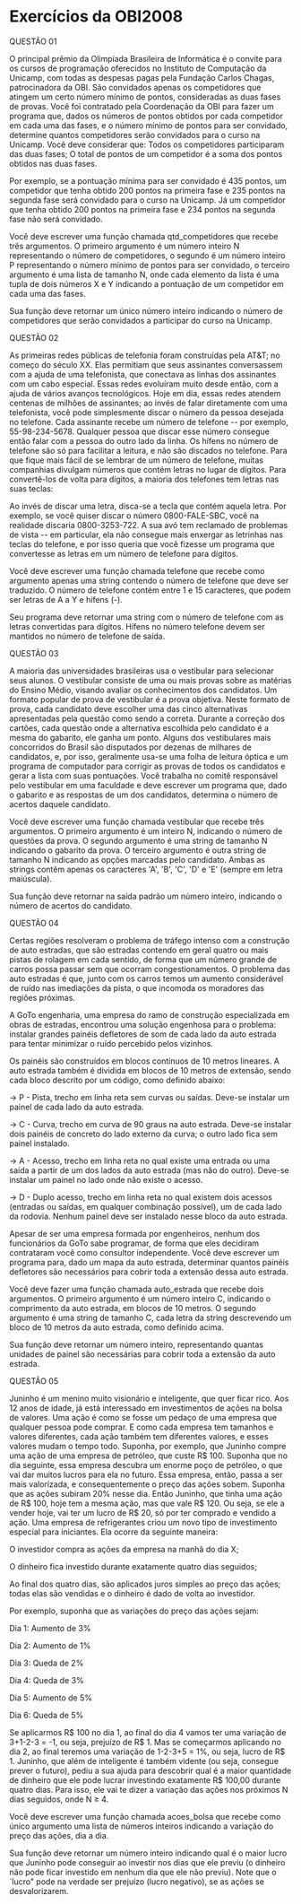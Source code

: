 # Exercícios da OBI2008

QUESTÃO 01

O principal prêmio da Olimpíada Brasileira de Informática é o convite para os cursos de programação oferecidos no Instituto de Computação da Unicamp, com todas as despesas pagas pela Fundação Carlos Chagas, patrocinadora da OBI. São convidados apenas os competidores que atingem um certo número mínimo de pontos, consideradas as duas fases de provas. Você foi contratado pela Coordenação da OBI para fazer um programa que, dados os números de pontos obtidos por cada competidor em cada uma das fases, e o número mínimo de pontos para ser convidado, determine quantos competidores serão convidados para o curso na Unicamp. Você deve considerar que:
Todos os competidores participaram das duas fases; 
O total de pontos de um competidor é a soma dos pontos obtidos nas duas fases.

Por exemplo, se a pontuação mínima para ser convidado é 435 pontos, um competidor que tenha obtido 200 pontos na primeira fase e 235 pontos na segunda fase será convidado para o curso na Unicamp. Já um competidor que tenha obtido 200 pontos na primeira fase e 234 pontos na segunda fase não será convidado.

Você deve escrever uma função chamada qtd_competidores que recebe três argumentos. O primeiro argumento é um número inteiro N representando o número de competidores, o segundo é um número inteiro P representando o número mínimo de pontos para ser convidado, o terceiro argumento é uma lista de tamanho N, onde cada elemento da lista é uma tupla de dois números X e Y indicando a pontuação de um competidor em cada uma das fases.

Sua função deve retornar um único número inteiro indicando o número de competidores que serão convidados a participar do curso na Unicamp.


QUESTÃO 02

As primeiras redes públicas de telefonia foram construídas pela AT&T; no começo do século XX. Elas permitiam que seus assinantes conversassem com a ajuda de uma telefonista, que conectava as linhas dos assinantes com um cabo especial. Essas redes evoluíram muito desde então, com a ajuda de vários avanços tecnológicos. Hoje em dia, essas redes atendem centenas de milhões de assinantes; ao invés de falar diretamente com uma telefonista, você pode simplesmente discar o número da pessoa desejada no telefone. Cada assinante recebe um número de telefone -- por exemplo, 55-98-234-5678. Qualquer pessoa que discar esse número consegue então falar com a pessoa do outro lado da linha. Os hífens no número de telefone são só para facilitar a leitura, e não são discados no telefone. Para que fique mais fácil de se lembrar de um número de telefone, muitas companhias divulgam números que contém letras no lugar de dígitos. Para convertê-los de volta para dígitos, a maioria dos telefones tem letras nas suas teclas:

Ao invés de discar uma letra, disca-se a tecla que contém aquela letra. Por exemplo, se você quiser discar o número 0800-FALE-SBC, você na realidade discaria 0800-3253-722. A sua avó tem reclamado de problemas de vista -- em particular, ela não consegue mais enxergar as letrinhas nas teclas do telefone, e por isso queria que você fizesse um programa que convertesse as letras em um número de telefone para dígitos.

Você deve escrever uma função chamada telefone que recebe como argumento apenas uma string contendo o número de telefone que deve ser traduzido. O número de telefone contém entre 1 e 15 caracteres, que podem ser letras de A a Y e hífens (-).

Seu programa deve retornar uma string com o número de telefone com as letras convertidas para dígitos. Hífens no número telefone devem ser mantidos no número de telefone de saída.


QUESTÃO 03

A maioria das universidades brasileiras usa o vestibular para selecionar seus alunos. O vestibular consiste de uma ou mais provas sobre as matérias do Ensino Médio, visando avaliar os conhecimentos dos candidatos. Um formato popular de prova de vestibular é a prova objetiva. Neste formato de prova, cada candidato deve escolher uma das cinco alternativas apresentadas pela questão como sendo a correta. Durante a correção dos cartões, cada questão onde a alternativa escolhida pelo candidato é a mesma do gabarito, ele ganha um ponto. Alguns dos vestibulares mais concorridos do Brasil são disputados por dezenas de milhares de candidatos, e, por isso, geralmente usa-se uma folha de leitura óptica e um programa de computador para corrigir as provas de todos os candidatos e gerar a lista com suas pontuações. Você trabalha no comitê responsável pelo vestibular em uma faculdade e deve escrever um programa que, dado o gabarito e as respostas de um dos candidatos, determina o número de acertos daquele candidato.

Você deve escrever uma função chamada vestibular que recebe três argumentos. O primeiro argumento é um inteiro N, indicando o número de questões da prova. O segundo argumento é uma string de tamanho N indicando o gabarito da prova. O terceiro argumento é outra string de tamanho N indicando as opções marcadas pelo candidato. Ambas as strings contêm apenas os caracteres 'A', 'B', 'C', 'D' e 'E' (sempre em letra maiúscula).

Sua função deve retornar na saída padrão um número inteiro, indicando o número de acertos do candidato.



QUESTÃO 04

Certas regiões resolveram o problema de tráfego intenso com a construção de auto estradas, que são estradas contendo em geral quatro ou mais pistas de rolagem em cada sentido, de forma que um número grande de carros possa passar sem que ocorram congestionamentos. O problema das auto estradas é que, junto com os carros temos um aumento considerável de ruído nas imediações da pista, o que incomoda os moradores das regiões próximas.

A GoTo engenharia, uma empresa do ramo de construção especializada em obras de estradas, encontrou uma solução engenhosa para o problema: instalar grandes painéis defletores de som de cada lado da auto estrada para tentar minimizar o ruído percebido pelos vizinhos.

Os painéis são construídos em blocos contínuos de 10 metros lineares. A auto estrada também é dividida em blocos de 10 metros de extensão, sendo cada bloco descrito por um código, como definido abaixo:

 
 -> P - Pista, trecho em linha reta sem curvas ou saídas. Deve-se instalar um painel de cada lado da auto estrada. 
 
 -> C - Curva, trecho em curva de 90 graus na auto estrada. Deve-se instalar dois painéis de concreto do lado externo da curva; o outro lado fica sem painel instalado. 
 
 -> A - Acesso, trecho em linha reta no qual existe uma entrada ou uma saída a partir de um dos lados da auto estrada (mas não do outro). Deve-se instalar um painel no lado onde não existe o acesso. 
 
 -> D - Duplo acesso, trecho em linha reta no qual existem dois acessos (entradas ou saídas, em qualquer combinação possível), um de cada lado da rodovia. Nenhum painel deve ser instalado nesse bloco da auto estrada.

Apesar de ser uma empresa formada por engenheiros, nenhum dos funcionários da GoTo sabe programar, de forma que eles decidiram contrataram você como consultor independente. Você deve escrever um programa para, dado um mapa da auto estrada, determinar quantos painéis defletores são necessários para cobrir toda a extensão dessa auto estrada.

Você deve fazer uma função chamada auto_estrada que recebe dois argumentos. O primeiro argumento é um número inteiro C, indicando o comprimento da auto estrada, em blocos de 10 metros. O segundo argumento é uma string de tamanho C, cada letra da string descrevendo um bloco de 10 metros da auto estrada, como definido acima.

Sua função deve retornar um número inteiro, representando quantas unidades de painel são necessárias para cobrir toda a extensão da auto estrada.



QUESTÃO 05

Juninho é um menino muito visionário e inteligente, que quer ficar rico. Aos 12 anos de idade, já está interessado em investimentos de ações na bolsa de valores. Uma ação é como se fosse um pedaço de uma empresa que qualquer pessoa pode comprar. E como cada empresa tem tamanhos e valores diferentes, cada ação também tem diferentes valores, e esses valores mudam o tempo todo. Suponha, por exemplo, que Juninho compre uma ação de uma empresa de petróleo, que custe R$ 100. Suponha que no dia seguinte, essa empresa descubra um enorme poço de petróleo, o que vai dar muitos lucros para ela no futuro. Essa empresa, então, passa a ser mais valorizada, e consequentemente o preço das ações sobem. Suponha que as ações subiram 20% nesse dia. Então Juninho, que tinha uma ação de R$ 100, hoje tem a mesma ação, mas que vale R$ 120. Ou seja, se ele a vender hoje, vai ter um lucro de R$ 20, só por ter comprado e vendido a ação. Uma empresa de refrigerantes criou um novo tipo de investimento especial para iniciantes. Ela ocorre da seguinte maneira:

O investidor compra as ações da empresa na manhã do dia X; 

O dinheiro fica investido durante exatamente quatro dias seguidos; 

Ao final dos quatro dias, são aplicados juros simples ao preço das ações; todas elas são vendidas e o dinheiro é dado de volta ao investidor.

Por exemplo, suponha que as variações do preço das ações sejam: 

Dia 1: Aumento de 3% 

Dia 2: Aumento de 1% 

Dia 3: Queda de 2% 

Dia 4: Queda de 3% 

Dia 5: Aumento de 5% 

Dia 6: Queda de 5%

Se aplicarmos R$ 100 no dia 1, ao final do dia 4 vamos ter uma variação de 3+1-2-3 = -1, ou seja, prejuízo de R$ 1. Mas se começarmos aplicando no dia 2, ao final teremos uma variação de 1-2-3+5 = 1%, ou seja, lucro de R$ 1. Juninho, que além de inteligente é também vidente (ou seja, consegue prever o futuro), pediu a sua ajuda para descobrir qual é a maior quantidade de dinheiro que ele pode lucrar investindo exatamente R$ 100,00 durante quatro dias. Para isso, ele vai te dizer a variação das ações nos próximos N dias seguidos, onde N ≥ 4.

Você deve escrever uma função chamada acoes_bolsa que recebe como único argumento uma lista de números inteiros indicando  a variação do preço das ações, dia a dia.

Sua função deve retornar um número inteiro indicando qual é o maior lucro que Juninho pode conseguir ao investir nos dias que ele previu (o dinheiro não pode ficar investido em nenhum dia que ele não previu). Note que o `lucro" pode na verdade ser prejuízo (lucro negativo), se as ações se desvalorizarem.










